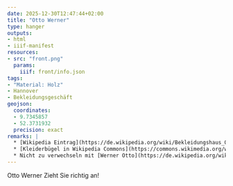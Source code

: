 ```yaml
---
date: 2025-12-30T12:47:44+02:00
title: "Otto Werner"
type: hanger
outputs:
- html
- iiif-manifest
resources:
- src: "front.png"
  params:
    iiif: front/info.json
tags:
- "Material: Holz"
- Hannover
- Bekleidungsgeschäft
geojson:
  coordinates:
  - 9.7345857
  - 52.3731932
  precision: exact
remarks: |
  * [Wikipedia Eintrag](https://de.wikipedia.org/wiki/Bekleidungshaus_Otto_Werner)
  * [Kleiderbügel in Wikipedia Commons](https://commons.wikimedia.org/wiki/File:B%C3%BCgel_Otto_Werner_zieht_Sie_richtig_an,_mit_Firmen-Emblem_W.jpg)
  * Nicht zu verwechseln mit [Werner Otto](https://de.wikipedia.org/wiki/Werner_Otto_(Unternehmer))
---
```

Otto Werner
Zieht Sie richtig an!
